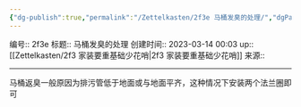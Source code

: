 ```yaml
---
{"dg-publish":true,"permalink":"/Zettelkasten/2f3e 马桶发臭的处理/","dgPassFrontmatter":true}
---
```


编号:: 2f3e
标题:: 马桶发臭的处理
创建时间:: 2023-03-14 00:03
up:: [[Zettelkasten/2f3 家装要重基础少花哨\|2f3 家装要重基础少花哨]]
来源:: 

---

马桶返臭一般原因为排污管低于地面或与地面平齐，这种情况下安装两个法兰圈即可